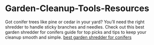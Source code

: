 # Garden-Cleanup-Tools-Resources
Got conifer trees like pine or cedar in your yard? You’ll need the right shredder to handle sticky branches and needles. Check out this best garden shredder for conifers guide for top picks and tips to keep your cleanup smooth and simple.
[best garden shredder for conifers](https://www.backyardrefined.com/best-garden-shredder-for-conifers/)
